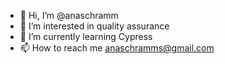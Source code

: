 - 👋 Hi, I’m @anaschramm
- 👀 I’m interested in quality assurance
- 🌱 I’m currently learning Cypress
- 📫 How to reach me  anaschramms@gmail.com

